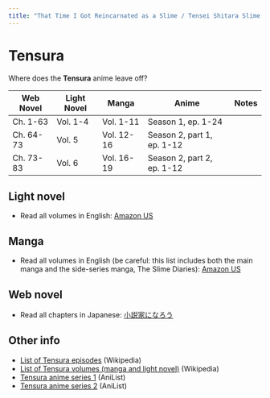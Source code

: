 ```yaml
---
title: "That Time I Got Reincarnated as a Slime / Tensei Shitara Slime Datta Ken"
---
```


# Tensura

Where does the **Tensura** anime leave off?

<table>
    <thead>
        <tr>
            <th>Web Novel</th>
            <th>Light Novel</th>
            <th>Manga</th>
            <th>Anime</th>
            <th>Notes</th>
        </tr>
    </thead>
    <tbody>
        <tr>
            <td>Ch. 1-63</td>
            <td>Vol. 1-4</td>
            <td>Vol. 1-11</td>
            <td>Season 1, ep. 1-24</td>
            <td> </td>
        </tr>
        <tr>
            <td>Ch. 64-73</td>
            <td>Vol. 5</td>
            <td>Vol. 12-16</td>
            <td>Season 2, part 1, ep. 1-12</td>
            <td> </td>
        </tr>
        <tr>
            <td>Ch. 73-83</td>
            <td>Vol. 6</td>
            <td>Vol. 16-19</td>
            <td>Season 2, part 2, ep. 1-12</td>
            <td> </td>
        </tr>
    </tbody>
</table>

## Light novel

* Read all volumes in English: [Amazon US](https://www.amazon.com/dp/B08378FWTN)

## Manga

* Read all volumes in English (be careful: this list includes both the main manga and the side-series manga, The Slime Diaries): [Amazon US](https://www.amazon.com/dp/B07JKRTS3H)

## Web novel

* Read all chapters in Japanese: [小説家になろう](https://ncode.syosetu.com/n6316bn)

## Other info

* [List of Tensura episodes](https://en.wikipedia.org/wiki/List_of_That_Time_I_Got_Reincarnated_as_a_Slime_episodes) (Wikipedia)
* [List of Tensura volumes (manga and light novel)](https://en.wikipedia.org/wiki/List_of_That_Time_I_Got_Reincarnated_as_a_Slime_volumes) (Wikipedia)
* [Tensura anime series 1](https://anilist.co/anime/101280/Tensei-Shitara-Slime-Datta-Ken/) (AniList)
* [Tensura anime series 2](https://anilist.co/anime/108511/Tensei-Shitara-Slime-Datta-Ken-2nd-Season/) (AniList)
